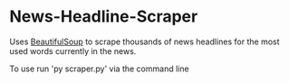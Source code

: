 # News-Headline-Scraper

Uses [BeautifulSoup](https://pypi.org/project/beautifulsoup4/) to scrape thousands of news headlines for the most used words currently in the news.

To use run 'py scraper.py' via the command line
